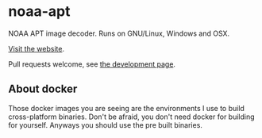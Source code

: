 # noaa-apt

NOAA APT image decoder. Runs on GNU/Linux, Windows and OSX.

[Visit the website](http://noaa-apt.mbernardi.com.ar/).

Pull requests welcome, see [the development page](https://noaa-apt.mbernardi.com.ar/development.html#things-to-do).

## About docker

Those docker images you are seeing are the environments I use to build
cross-platform binaries. Don't be afraid, you don't need docker for building for
yourself. Anyways you should use the pre built binaries.
